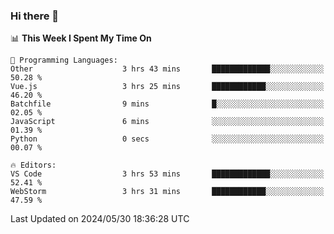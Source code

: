 ### Hi there 👋

<!--
**asdf12303116/asdf12303116** is a ✨ _special_ ✨ repository because its `README.md` (this file) appears on your GitHub profile.

Here are some ideas to get you started:

- 🔭 I’m currently working on ...
- 🌱 I’m currently learning ...
- 👯 I’m looking to collaborate on ...
- 🤔 I’m looking for help with ...
- 💬 Ask me about ...
- 📫 How to reach me: ...
- 😄 Pronouns: ...
- ⚡ Fun fact: ...
-->

<!--START_SECTION:waka-->
📊 **This Week I Spent My Time On** 

```text
💬 Programming Languages: 
Other                    3 hrs 43 mins       █████████████░░░░░░░░░░░░   50.28 % 
Vue.js                   3 hrs 25 mins       ████████████░░░░░░░░░░░░░   46.20 % 
Batchfile                9 mins              █░░░░░░░░░░░░░░░░░░░░░░░░   02.05 % 
JavaScript               6 mins              ░░░░░░░░░░░░░░░░░░░░░░░░░   01.39 % 
Python                   0 secs              ░░░░░░░░░░░░░░░░░░░░░░░░░   00.07 % 

🔥 Editors: 
VS Code                  3 hrs 53 mins       █████████████░░░░░░░░░░░░   52.41 % 
WebStorm                 3 hrs 31 mins       ████████████░░░░░░░░░░░░░   47.59 % 
```


 Last Updated on 2024/05/30 18:36:28 UTC
<!--END_SECTION:waka-->
